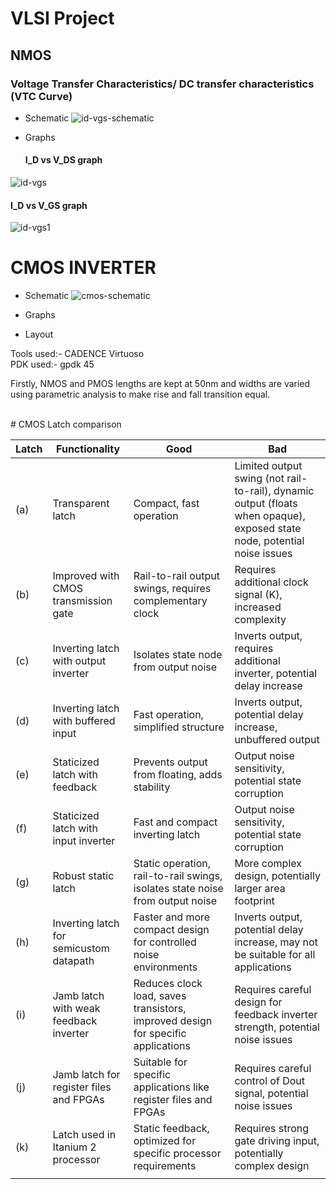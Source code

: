 # **VLSI Project**
## NMOS
### Voltage Transfer Characteristics/ DC transfer characteristics (VTC Curve)
-  Schematic
![id-vgs-schematic](https://github.com/DevinduDh/VLSI/assets/76746921/67988b57-a323-40dd-b8ec-27f88d5e847d)

- Graphs
  #### I_D vs V_DS graph
![id-vgs](https://github.com/DevinduDh/VLSI/assets/76746921/ba4c9f6f-701f-43fd-955c-28a10901f055)

  #### I_D vs V_GS graph
  ![id-vgs1](https://github.com/DevinduDh/VLSI/assets/76746921/3d05363e-fa08-4a6a-aa7e-a0ff4bd61212)
# CMOS INVERTER

-  Schematic
![cmos-schematic](https://github.com/DevinduDh/VLSI/assets/76746921/b789add5-c4e5-4842-99f8-b3794c2b66a5)


-   Graphs


-   Layout

Tools used:- CADENCE Virtuoso <br>
PDK used:- gpdk 45

Firstly, NMOS and PMOS lengths are kept at 50nm and widths are varied using parametric analysis to make rise and fall transition equal.

<br>
# CMOS Latch comparison

| Latch          | Functionality                                    | Good                                                                                   | Bad                                                                                                                     |
|----------------|--------------------------------------------------|----------------------------------------------------------------------------------------|-------------------------------------------------------------------------------------------------------------------------|
| (a)            | Transparent latch                                | Compact, fast operation                                                                | Limited output swing (not rail-to-rail), dynamic output (floats when opaque), exposed state node, potential noise issues  |
| (b)            | Improved with CMOS transmission gate            | Rail-to-rail output swings, requires complementary clock                                 | Requires additional clock signal (K), increased complexity                                                            |
| (c)            | Inverting latch with output inverter            | Isolates state node from output noise                                                    | Inverts output, requires additional inverter, potential delay increase                                                  |
| (d)            | Inverting latch with buffered input              | Fast operation, simplified structure                                                     | Inverts output, potential delay increase, unbuffered output                                                             |
| (e)            | Staticized latch with feedback                   | Prevents output from floating, adds stability                                           | Output noise sensitivity, potential state corruption                                                                   |
| (f)            | Staticized latch with input inverter             | Fast and compact inverting latch                                                        | Output noise sensitivity, potential state corruption                                                                   |
| (g)            | Robust static latch                               | Static operation, rail-to-rail swings, isolates state noise from output noise              | More complex design, potentially larger area footprint                                                                 |
| (h)            | Inverting latch for semicustom datapath          | Faster and more compact design for controlled noise environments                         | Inverts output, potential delay increase, may not be suitable for all applications                                       |
| (i)            | Jamb latch with weak feedback inverter           | Reduces clock load, saves transistors, improved design for specific applications           | Requires careful design for feedback inverter strength, potential noise issues                                            |
| (j)            | Jamb latch for register files and FPGAs          | Suitable for specific applications like register files and FPGAs                           | Requires careful control of Dout signal, potential noise issues                                                         |
| (k)            | Latch used in Itanium 2 processor               | Static feedback, optimized for specific processor requirements                            | Requires strong gate driving input, potentially complex design                                                          |
|                |                                                  |                                                                                         |                                                                                                                         |




